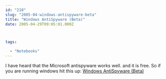 ```yaml
---
id: "218"
slug: "2005-04-windows-antispyware-beta"
title: "Windows AntiSpyware (Beta)"
date: 2005-04-29T09:05:01.000Z



tags:

  - "Notebooks"
---
```

<div class="sqs-html-content">
  <p>I have heard that the Microsoft antispyware works well.  and it is free.  So if you are running windows hit this up: <a href="http://www.microsoft.com/downloads/details.aspx?FamilyID=321cd7a2-6a57-4c57-a8bd-dbf62eda9671&#038;displaylang=en">Windows AntiSpyware (Beta)</a></p>
</div>
